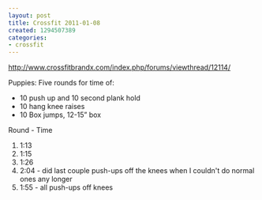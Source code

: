 ```yaml
---
layout: post
title: Crossfit 2011-01-08
created: 1294507389
categories:
- crossfit
---
```

http://www.crossfitbrandx.com/index.php/forums/viewthread/12114/

Puppies:
Five rounds for time of:
* 10 push up and 10 second plank hold
* 10 hang knee raises
* 10 Box jumps, 12-15” box

Round - Time
1. 1:13
2. 1:15
3. 1:26
4. 2:04 - did last couple push-ups off the knees when I couldn't do normal ones any longer
5. 1:55 - all push-ups off knees
